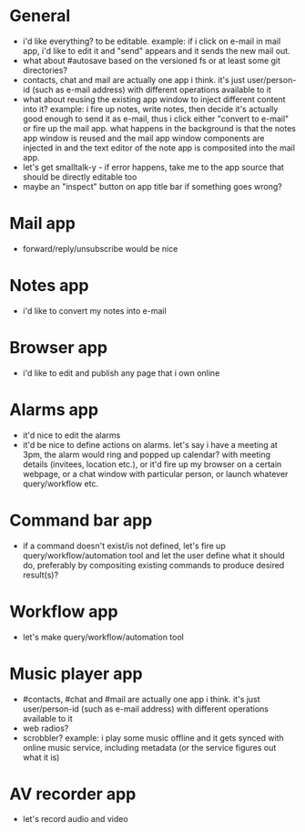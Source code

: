 # General
- i'd like everything? to be editable. 
example: if i click on e-mail in mail app, i'd like to edit it and "send" appears and it sends the new mail out.
- what about #autosave based on the versioned fs or at least some git directories?
- contacts, chat and mail are actually one app i think. it's just user/person-id (such as e-mail address) with different operations available to it
- what about reusing the existing app window to inject different content into it? 
example: i fire up notes, write notes, then decide it's actually good enough to send it as e-mail, thus i click either "convert to e-mail" or fire up the mail app. what happens in the background is that the notes app window is reused and the mail app window components are injected in and the text editor of the note app is composited into the mail app.
- let's get smalltalk-y - if error happens, take me to the app source that should be directly editable too
- maybe an "inspect" button on app title bar if something goes wrong?

# Mail app
- forward/reply/unsubscribe would be nice

# Notes app
- i'd like to convert my notes into e-mail

# Browser app
- i'd like to edit and publish any page that i own online

# Alarms app
- it'd nice to edit the alarms
- it'd be nice to define actions on alarms. let's say i have a meeting at 3pm, the alarm would ring and popped up calendar? with meeting details (invitees, location etc.), or it'd fire up my browser on a certain webpage, or a chat window with particular person, or launch whatever query/workflow etc.

# Command bar app
- if a command doesn't exist/is not defined, let's fire up query/workflow/automation tool and let the user define what it should do, preferably by compositing existing commands to produce desired result(s)?

# Workflow app
- let's make query/workflow/automation tool
# Music player app
- #contacts, #chat and #mail are actually one app i think. it's just user/person-id (such as e-mail address) with different operations available to it
- web radios?
- scrobbler?
example: i play some music offline and it gets synced with online music service, including metadata (or the service figures out what it is)

# AV recorder app
- let's record audio and video

